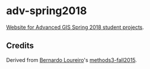 # adv-spring2018

[Website for Advanced GIS Spring 2018 student projects](https://gpia-gis.github.io/adv-spring2018/).

## Credits

Derived from [Bernardo Loureiro](https://github.com/bplmp)'s [methods3-fall2015](https://github.com/DUE-Parsons/methods3-fall2015).
